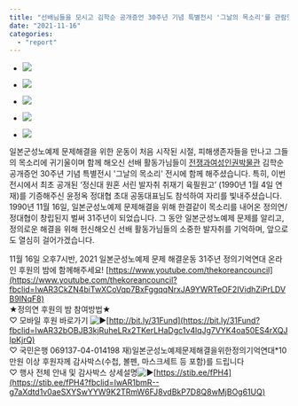 ```yaml
---
title: "선배님들을 모시고 김학순 공개증언 30주년 기념 특별전시 '그날의 목소리'를 관람했습니다!"
date: "2021-11-16"
categories: 
  - "report"
---
```


- ![](https://womenandwar.net/kr/wp-content/uploads/2021/11/photo_2021-11-15_18-00-48-1024x678.jpg)
    
- ![](https://womenandwar.net/kr/wp-content/uploads/2021/11/photo_2021-11-15_18-00-51-1024x678.jpg)
    
- ![](https://womenandwar.net/kr/wp-content/uploads/2021/11/photo_2021-11-15_18-00-50-1024x678.jpg)
    
- ![](https://womenandwar.net/kr/wp-content/uploads/2021/11/photo_2021-11-15_18-00-54-1024x678.jpg)
    
- ![](https://womenandwar.net/kr/wp-content/uploads/2021/11/photo_2021-11-15_18-00-55-1024x678.jpg)
    

일본군성노예제 문제해결을 위한 운동이 처음 시작된 시절, 피해생존자들을 만나고 그들의 목소리에 귀기울이며 함께 해오신 선배 활동가님들이 [전쟁과여성인권박물관](http://www.womenandwarmuseum.net/) 김학순 공개증언 30주년 기념 특별전시 '그날의 목소리' 전시에 함께 해주셨습니다. 특히, 이번 전시에서 최초 공개된 ‘정신대 원혼 서린 발자취 취재기 육필원고’ (1990년 1월 4일 연재)를 기증해주신 윤정옥 정대협 초대 공동대표님도 참석하여 자리를 빛내주셨습니다. 1990년 11월 16일, 일본군성노예제 문제해결을 위해 한결같이 목소리를 내어온 정의연/정대협이 창립된지 벌써 31주년이 되었습니다. 그 동안 일본군성노예제 문제를 알리고, 정의로운 해결을 위해 헌신해오신 선배 활동가님들의 소중한 발자취를 기억하며, 앞으로도 열심히 걸어가겠습니다.

11월 16일 오후7시반, 2021 일본군성노예제 문제 해결운동 31주년 정의기억연대 온라인 후원의 밤에 함께해주세요! [https://www.youtube.com/thekoreancouncil](https://www.youtube.com/thekoreancouncil?fbclid=IwAR3CkZN4biTwXCoVqp7BxFggqqNrxJA9YWRTeOF2IVidhZiPrLDVB9INqF8)  
★정의연 후원의 밤 참여방법★  
♡ 모바일 후원 바로가기 ![▶️](https://static.xx.fbcdn.net/images/emoji.php/v9/t40/1/16/25b6.png)[http://bit.ly/31Fund](https://bit.ly/31Fund?fbclid=IwAR32bOBJB3kjRuheLRx2TKerLHaDgc1v4lqJg7VYK4oa50ES4rXQJIpKjrQ)  
♡ 국민은행 069137-04-014198 재)일본군성노예제문제해결을위한정의기억연대\*10만원 이상 후원자께 감사박스(수첩, 볼펜, 마스크세트 등 포함)를 드립니다  
♡ 행사 전체 안내 및 감사박스 상세설명![▶️](https://static.xx.fbcdn.net/images/emoji.php/v9/t40/1/16/25b6.png)[https://stib.ee/fPH4](https://stib.ee/fPH4?fbclid=IwAR1bmR--g7aXdtd1v0aeSXYSwYYW9K2TRmW6FJ8vdBkP7D8Q8wMjBOg61UQ)

